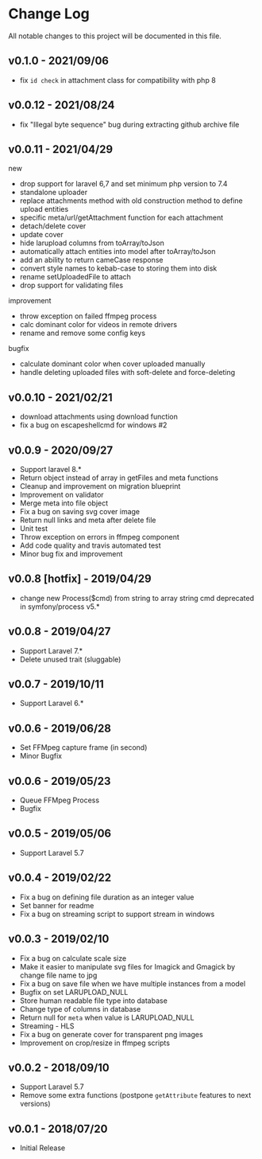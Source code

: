 # Change Log

All notable changes to this project will be documented in this file.

## v0.1.0 - 2021/09/06
- fix `id check` in attachment class for compatibility with php 8 

## v0.0.12 - 2021/08/24
- fix "Illegal byte sequence" bug during extracting github archive file

## v0.0.11 - 2021/04/29
new
- drop support for laravel 6,7 and set minimum php version to 7.4
- standalone uploader
- replace attachments method with old construction method to define upload entities
- specific meta/url/getAttachment function for each attachment
- detach/delete cover
- update cover
- hide larupload columns from toArray/toJson
- automatically attach entities into model after toArray/toJson
- add an ability to return cameCase response
- convert style names to kebab-case to storing them into disk
- rename setUploadedFile to attach
- drop support for validating files

improvement

- throw exception on failed ffmpeg process
- calc dominant color for videos in remote drivers
- rename and remove some config keys

bugfix

- calculate dominant color when cover uploaded manually
- handle deleting uploaded files with soft-delete and force-deleting

## v0.0.10 - 2021/02/21
- download attachments using download function 
- fix a bug on escapeshellcmd for windows #2

## v0.0.9 - 2020/09/27
- Support laravel 8.*
- Return object instead of array in getFiles and meta functions
- Cleanup and improvement on migration blueprint
- Improvement on validator
- Merge meta into file object
- Fix a bug on saving svg cover image
- Return null links and meta after delete file
- Unit test
- Throw exception on errors in ffmpeg component
- Add code quality and travis automated test
- Minor bug fix and improvement

## v0.0.8 [hotfix] - 2019/04/29
- change new Process($cmd) from string to array
string cmd deprecated in symfony/process v5.*

## v0.0.8 - 2019/04/27
- Support Laravel 7.*
- Delete unused trait (sluggable)

## v0.0.7 - 2019/10/11
- Support Laravel 6.* 

## v0.0.6 - 2019/06/28
- Set FFMpeg capture frame (in second)
- Minor Bugfix

## v0.0.6 - 2019/05/23
- Queue FFMpeg Process
- Bugfix

## v0.0.5 - 2019/05/06
- Support Laravel 5.7

## v0.0.4 - 2019/02/22
- Fix a bug on defining file duration as an integer value
- Set banner for readme
- Fix a bug on streaming script to support stream in windows 

## v0.0.3 - 2019/02/10
- Fix a bug on calculate scale size
- Make it easier to manipulate svg files for Imagick and Gmagick by change file name to jpg
- Fix a bug on save file when we have multiple instances from a model
- Bugfix on set LARUPLOAD_NULL
- Store human readable file type into database
- Change type of columns in database
- Return null for `meta` when value is LARUPLOAD_NULL
- Streaming - HLS
- Fix a bug on generate cover for transparent png images
- Improvement on crop/resize in ffmpeg scripts

## v0.0.2 - 2018/09/10
- Support Laravel 5.7
- Remove some extra functions (postpone `getAttribute` features to next versions) 

## v0.0.1 - 2018/07/20
- Initial Release

